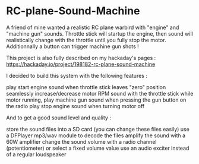 # RC-plane-Sound-Machine
A friend of mine wanted a realistic RC plane warbird with "engine" and "machine gun" sounds.  Throttle stick will startup the engine, then sound will realistically change with the throttle until you fully stop the motor. Additionnally a button can trigger machine gun shots !

This project is also fully described on my hackaday's pages : https://hackaday.io/project/198182-rc-plane-sound-machine


I decided to build this system with the following features :

play start engine sound when throttle stick leaves "zero" position
seamlessly increase/decrease motor RPM sound with the throttle stick
while motor running, play machine gun sound when pressing the gun button on the radio
play stop engine sound when turning motor off


And to get a good sound level and quality :

store the sound files into a SD card (you can change these files easily)
use a DFPlayer mp3/wav module to decode the files
amplify the sound with a 60W amplifier
change the sound volume with a radio channel (potentiometer) or select a fixed volume value 
use an audio exciter instead of a regular loudspeaker
